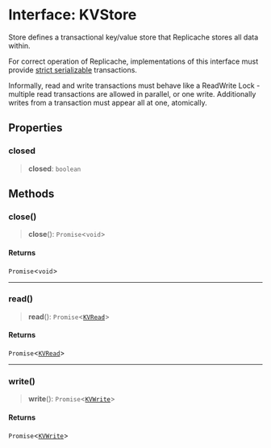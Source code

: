 # Interface: KVStore

Store defines a transactional key/value store that Replicache stores all data
within.

For correct operation of Replicache, implementations of this interface must
provide [strict
serializable](https://jepsen.io/consistency/models/strict-serializable)
transactions.

Informally, read and write transactions must behave like a ReadWrite Lock -
multiple read transactions are allowed in parallel, or one write.
Additionally writes from a transaction must appear all at one, atomically.

## Properties

### closed

> **closed**: `boolean`

## Methods

### close()

> **close**(): `Promise`\<`void`\>

#### Returns

`Promise`\<`void`\>

***

### read()

> **read**(): `Promise`\<[`KVRead`](KVRead.md)\>

#### Returns

`Promise`\<[`KVRead`](KVRead.md)\>

***

### write()

> **write**(): `Promise`\<[`KVWrite`](KVWrite.md)\>

#### Returns

`Promise`\<[`KVWrite`](KVWrite.md)\>
